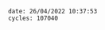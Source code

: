 

                date: 26/04/2022 10:37:53
                cycles: 107040

                         